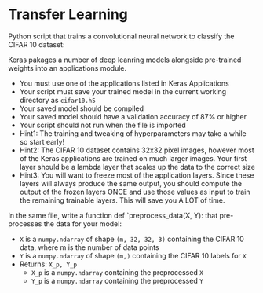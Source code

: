 # Transfer Learning

Python script that trains a convolutional neural network to classify the CIFAR 10 dataset:

Keras pakages a number of deep leanring models alongside pre-trained weights into an applications module.

- You must use one of the applications listed in Keras Applications
- Your script must save your trained model in the current working directory as `cifar10.h5`
- Your saved model should be compiled
- Your saved model should have a validation accuracy of 87% or higher
- Your script should not run when the file is imported
- Hint1: The training and tweaking of hyperparameters may take a while so start early!
- Hint2: The CIFAR 10 dataset contains 32x32 pixel images, however most of the Keras applications are trained on much larger images. Your first layer should be a lambda layer that scales up the data to the correct size
- Hint3: You will want to freeze most of the application layers. Since these layers will always produce the same output, you should compute the output of the frozen layers ONCE and use those values as input to train the remaining trainable layers. This will save you A LOT of time.

In the same file, write a function def `preprocess_data(X, Y): that pre-processes the data for your model:

- `X` is a `numpy.ndarray` of shape `(m, 32, 32, 3)` containing the CIFAR 10 data, where m is the number of data points
- `Y` is a `numpy.ndarray` of shape `(m,)` containing the CIFAR 10 labels for `X`
- Returns: `X_p, Y_p`
    - `X_p` is a `numpy.ndarray` containing the preprocessed `X`
    - `Y_p` is a `numpy.ndarray` containing the preprocessed `Y`

